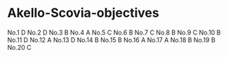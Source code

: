 # Akello-Scovia-objectives
No.1     D
No.2    D
No.3    B 
No.4    A
No.5    C
No.6    B
No.7    C
No.8    B
No.9    C
No.10   B
No.11   D
No.12   A
No.13   D
No.14   B
No.15   B
No.16   A
No.17   A
No.18   B
No.19   B
No.20   C
